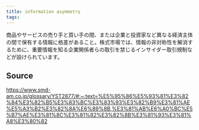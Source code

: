 ```yaml
---
title: information asymmetry
tags: 
---
```


商品やサービスの売り手と買い手の間、または企業と投資家など異なる経済主体の間で保有する情報に格差があること。株式市場では、情報の非対称性を解消するために、重要情報を知る企業関係者らの取引を禁じるインサイダー取引規制などが設けられています。

## Source
https://www.smd-am.co.jp/glossary/YST2877/#:~:text=%E5%95%86%E5%93%81%E3%82%84%E3%82%B5%E3%83%BC%E3%83%93%E3%82%B9%E3%81%AE%E5%A3%B2%E3%82%8A%E6%89%8B,%E3%81%AB%E6%A0%BC%E5%B7%AE%E3%81%8C%E3%81%82%E3%82%8B%E3%81%93%E3%81%A8%E3%80%82